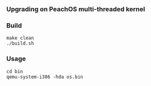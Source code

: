 ### Upgrading on PeachOS multi-threaded kernel

### Build
```
make clean
./build.sh
```

### Usage
```
cd bin
qemu-system-i386 -hda os.bin 
```